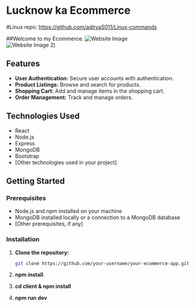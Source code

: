 # Lucknow ka Ecommerce
#Linux repo: https://github.com/adityaS011/Linux-commands

##Welcome to my Ecommerce.
![Website Image](https://ibb.co/C2qr0h3)
<br/>
![Website Image 2]([URL](https://drive.google.com/file/d/16t3RootfjggZdPgJpuEXYCmhYRKUGf_A/view?usp=sharing)))
## Features

- **User Authentication:** Secure user accounts with authentication.
- **Product Listings:** Browse and search for products.
- **Shopping Cart:** Add and manage items in the shopping cart.
- **Order Management:** Track and manage orders.

## Technologies Used

- React
- Node.js
- Express
- MongoDB
- Bootstrap
- [Other technologies used in your project]

## Getting Started

### Prerequisites

- Node.js and npm installed on your machine
- MongoDB installed locally or a connection to a MongoDB database
- [Other prerequisites, if any]

### Installation

1. **Clone the repository:**

   ```bash
   git clone https://github.com/your-username/your-ecommerce-app.git

2. **npm install**

2. **cd client & npm install**

4. **npm run dev**

   
